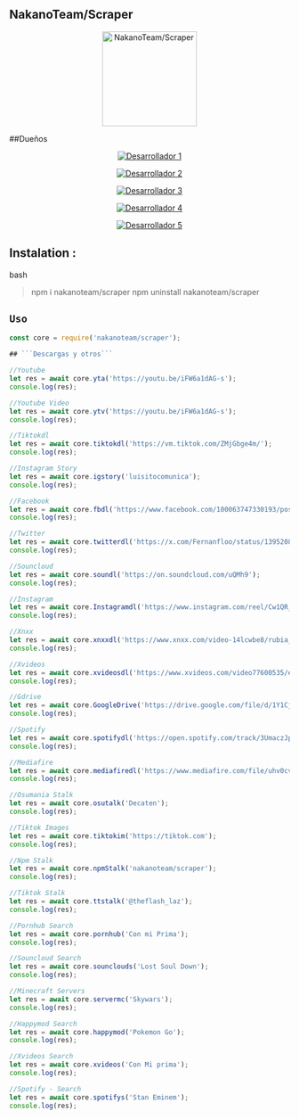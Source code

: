 ## NakanoTeam/Scraper

<div align="center">
  <img src="https://telegra.ph/file/b2d837961d3da24b674c3.jpg" alt="NakanoTeam/Scraper" width="170" />
</div>

##Dueños

<p align="center">
  <a href="https://github.com/NakanoTeam"><img title="Desarrollador 1" src="https://img.shields.io/badge/Desarrollador 1-KrizDavid Fdz-red.svg?style=for-the-badge&logo=github" /></a>
</p>

<p align="center">
  <a href="https://github.com/NakanoTeam"><img title="Desarrollador 2" src="https://img.shields.io/badge/Desarrollador 2-Daniel-white.svg?style=for-the-badge&logo=github" /></a>
</p>

<p align="center">
  <a href="https://github.com/NakanoTeam"><img title="Desarrollador 3" src="https://img.shields.io/badge/Desarrollador 3-Iam Jesus 17-yellow.svg?style=for-the-badge&logo=github" /></a>
</p>

<p align="center">
  <a href="https://github.com/NakanoTeam"><img title="Desarrollador 4" src="https://img.shields.io/badge/Desarrollador 4-Uriel W-purple.svg?style=for-the-badge&logo=github" /></a>
</p>

<p align="center">
  <a href="https://github.com/NakanoTeam"><img title="Desarrollador 5" src="https://img.shields.io/badge/Desarrollador 5-Joel Javascript-blue.svg?style=for-the-badge&logo=github" /></a>
</p>


## Instalation :
bash
> npm i nakanoteam/scraper
> npm uninstall nakanoteam/scraper

## ```Uso```
```js
const core = require('nakanoteam/scraper');

## ```Descargas y otros```

//Youtube
let res = await core.yta('https://youtu.be/iFW6a1dAG-s');
console.log(res);

//Youtube Video
let res = await core.ytv('https://youtu.be/iFW6a1dAG-s');
console.log(res);

//Tiktokdl
let res = await core.tiktokdl('https://vm.tiktok.com/ZMjGbge4m/');
console.log(res);

//Instagram Story
let res = await core.igstory('luisitocomunica');
console.log(res);

//Facebook 
let res = await core.fbdl('https://www.facebook.com/100063747330193/posts/764802688987969/?mibextid=h0bNNIvJDl07j6qQ');
console.log(res);

//Twitter 
let res = await core.twitterdl('https://x.com/Fernanfloo/status/1395208046985498625?s=20');
console.log(res);

//Souncloud
let res = await core.soundl('https://on.soundcloud.com/uQMh9');
console.log(res);

//Instagram 
let res = await core.Instagramdl('https://www.instagram.com/reel/Cw1QR_xt5mh/?igshid=MzRlODBiNWFlZA');
console.log(res);

//Xnxx
let res = await core.xnxxdl('https://www.xnxx.com/video-14lcwbe8/rubia_novia_follada_en_cuarto_de_bano');
console.log(res);

//Xvideos 
let res = await core.xvideosdl('https://www.xvideos.com/video77600535/encuentro_a_mi_vecina_en_la_calle_y_me_la_llevo_a_mi_casa_para_tomarle_fotos');
console.log(res);

//Gdrive
let res = await core.GoogleDrive('https://drive.google.com/file/d/1Y1CjcfNJ8PrHYThlJpM1m4cfbfgW8Y9Q/view?usp=sharing');
console.log(res);

//Spotify 
let res = await core.spotifydl('https://open.spotify.com/track/3UmaczJpikHgJFyBTAJVoz');
console.log(res);

//Mediafire 
let res = await core.mediafiredl('https://www.mediafire.com/file/uhv0cvmzc3o3ty5/Geometry_Dash_Lite_v2.211.apk/file');
console.log(res);

//Osumania Stalk
let res = await core.osutalk('Decaten');
console.log(res);

//Tiktok Images 
let res = await core.tiktokim('https://tiktok.com');
console.log(res);

//Npm Stalk 
let res = await core.npmStalk('nakanoteam/scraper');
console.log(res);

//Tiktok Stalk
let res = await core.ttstalk('@theflash_laz');
console.log(res);

//Pornhub Search 
let res = await core.pornhub('Con mi Prima');
console.log(res);

//Souncloud Search
let res = await core.sounclouds('Lost Soul Down');
console.log(res);

//Minecraft Servers
let res = await core.servermc('Skywars');
console.log(res);

//Happymod Search
let res = await core.happymod('Pokemon Go');
console.log(res);

//Xvideos Search
let res = await core.xvideos('Con Mi prima');
console.log(res);

//Spotify - Search 
let res = await core.spotifys('Stan Eminem');
console.log(res);
```
